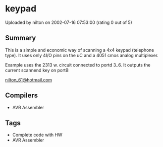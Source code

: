 # keypad

Uploaded by nilton on 2002-07-16 07:53:00 (rating 0 out of 5)

## Summary

This is a simple and economic way of scanning a 4x4 keypad (telephone type). It uses only 4I/O pins on the uC and a 4051 cmos analog multiplexer. 


Example uses the 2313 w. circuit connected to portd 3..6. It outputs the current scannend key on portB


[nilton\_61@hotmail.com](mailto:nilton_61@hotmail.com)

## Compilers

- AVR Assembler

## Tags

- Complete code with HW
- AVR Assembler
